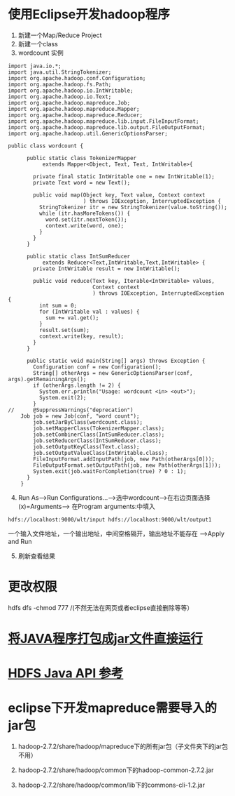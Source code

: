 # 使用Eclipse开发hadoop程序
1. 新建一个Map/Reduce Project
2. 新建一个class
3. wordcount 实例
```
import java.io.*;
import java.util.StringTokenizer;
import org.apache.hadoop.conf.Configuration;
import org.apache.hadoop.fs.Path;
import org.apache.hadoop.io.IntWritable;
import org.apache.hadoop.io.Text;
import org.apache.hadoop.mapreduce.Job;
import org.apache.hadoop.mapreduce.Mapper;
import org.apache.hadoop.mapreduce.Reducer;
import org.apache.hadoop.mapreduce.lib.input.FileInputFormat;
import org.apache.hadoop.mapreduce.lib.output.FileOutputFormat;
import org.apache.hadoop.util.GenericOptionsParser;

public class wordcount {
	 
	  public static class TokenizerMapper
	       extends Mapper<Object, Text, Text, IntWritable>{
	 
	    private final static IntWritable one = new IntWritable(1);
	    private Text word = new Text();
	 
	    public void map(Object key, Text value, Context context
	                    ) throws IOException, InterruptedException {
	      StringTokenizer itr = new StringTokenizer(value.toString());
	      while (itr.hasMoreTokens()) {
	        word.set(itr.nextToken());
	        context.write(word, one);
	      }
	    }
	  }
	 
	  public static class IntSumReducer
	       extends Reducer<Text,IntWritable,Text,IntWritable> {
	    private IntWritable result = new IntWritable();
	 
	    public void reduce(Text key, Iterable<IntWritable> values,
	                       Context context
	                       ) throws IOException, InterruptedException {
	      int sum = 0;
	      for (IntWritable val : values) {
	        sum += val.get();
	      }
	      result.set(sum);
	      context.write(key, result);
	    }
	  }
	 
	  public static void main(String[] args) throws Exception {
	    Configuration conf = new Configuration();
	    String[] otherArgs = new GenericOptionsParser(conf, args).getRemainingArgs();
	    if (otherArgs.length != 2) {
	      System.err.println("Usage: wordcount <in> <out>");
	      System.exit(2);
	    }
//	    @SuppressWarnings("deprecation")
	Job job = new Job(conf, "word count");
	    job.setJarByClass(wordcount.class);
	    job.setMapperClass(TokenizerMapper.class);
	    job.setCombinerClass(IntSumReducer.class);
	    job.setReducerClass(IntSumReducer.class);
	    job.setOutputKeyClass(Text.class);
	    job.setOutputValueClass(IntWritable.class);
	    FileInputFormat.addInputPath(job, new Path(otherArgs[0]));
	    FileOutputFormat.setOutputPath(job, new Path(otherArgs[1]));
	    System.exit(job.waitForCompletion(true) ? 0 : 1);
	  }
	}
  ```
  4. Run As-->Run Configurations...-->选中wordcount-->在右边页面选择(x)=Arguments-->
  在Program arguments:中填入
  ```
  hdfs://localhost:9000/wlt/input hdfs://localhost:9000/wlt/output1
  ```
  一个输入文件地址，一个输出地址，中间空格隔开，输出地址不能存在
 -->Apply and Run
 
 5. 刷新查看结果

# 更改权限
hdfs dfs -chmod 777 /(不然无法在网页或者eclipse直接删除等等）

# [将JAVA程序打包成jar文件直接运行](https://blog.csdn.net/yuzhuzhong/article/details/51654717)


# [HDFS Java API 参考](https://blog.csdn.net/chengyuqiang/article/details/60138407)

# eclipse下开发mapreduce需要导入的jar包
1. hadoop-2.7.2/share/hadoop/mapreduce下的所有jar包（子文件夹下的jar包不用）


2. hadoop-2.7.2/share/hadoop/common下的hadoop-common-2.7.2.jar

3. hadoop-2.7.2/share/hadoop/common/lib下的commons-cli-1.2.jar

